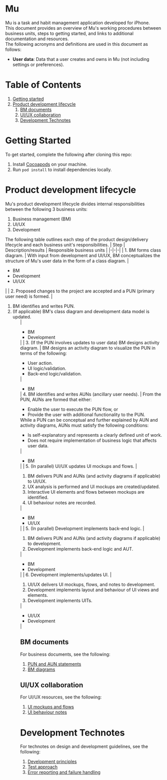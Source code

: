 # Mu
Mu is a task and habit management application developed for iPhone.  
This document provides an overview of Mu's working procedures between business units, steps to getting started, and links to additional documentation and resources.  
The following acronyms and definitions are used in this document as follows:  
* __User data__: Data that a user creates and owns in Mu (not including settings or preferences).

# Table of Contents
1. [Getting started](#getting-started)
1. [Product development lifecycle](#product-development-lifecycle)
    1. [BM documents](#bm-documents)
    1. [UI/UX collaboration](#uiux-collaboration)
    1. [Development Technotes](#development-technotes)

# Getting Started
To get started, complete the following after cloning this repo:  
1. Install [Cocoapods](https://cocoapods.org/) on your machine.
1. Run `pod install` to install dependencies locally.

# Product development lifecycle
Mu's product development lifecycle divides internal responsibilities between the following 3 business units:
1. Business management (BM)
1. UI/UX
1. Development

The following table outlines each step of the product design/delivery lifecycle and each business unit's responsibilities.
| Step | Description/results | Responsible business units |
|-|-|-|
| 1. BM forms class diagram. | With input from development and UI/UX, BM conceptualizes the structure of Mu's user data in the form of a class diagram. | <ul> <li/> BM <li/> Development <li/> UI/UX </ul> |
| 2. Proposed changes to the project are accepted and a PUN (primary user need) is formed. | <ol> <li/> BM identifies and writes PUN. <li/> (If applicable) BM's class diagram and development data model is updated. <ol/> | <ul> <li/> BM <li/> Development </ul> |
| 3. (If the PUN involves updates to user data) BM designs activity diagram. | BM designs an activity diagram to visualize the PUN in terms of the following: <ul> <li/> User action. <li/> UI logic/validation. <li/> Back-end logic/validation. </ul> | <ul> <li/> BM </ul>
| 4. BM identifies and writes AUNs (ancillary user needs). | From the PUN, AUNs are formed that either: <ul> <li/> Enable the user to execute the PUN flow, or <li/> Provide the user with additional functionality to the PUN. </ul> While a PUN can be conceptual and further explained by AUN and activity diagrams, AUNs must satisfy the following conditions: <ul> <li/> Is self-explanatory and represents a clearly defined unit of work. <li/> Does not require implementation of business logic that affects user data. </ul> | <ul> <li/> BM </ul> |
| 5. (In parallel) UI/UX updates UI mockups and flows. | <ol> <li/> BM delivers PUN and AUNs (and activity diagrams if applicable) to UI/UX. <li/> UX analysis is performed and UI mockups are created/updated. <li/> Interactive UI elements and flows between mockups are identified. <li/> UI behaviour notes are recorded. </ol> | <ul> <li/> BM <li/> UI/UX </ul> |
| 5. (In parallel) Development implements back-end logic. | <ol> <li/> BM delivers PUN and AUNs (and activity diagrams if applicable) to development. <li/> Development implements back-end logic and AUT. </ol> | <ul> <li> BM <li/> Development </ul> |
| 6. Development implements/updates UI. | <ol> <li/> UI/UX delivers UI mockups, flows, and notes to development. <li/> Development implements layout and behaviour of UI views and elements. <li/> Development implements UITs. </ol> | <ul> <li/> UI/UX <li/> Development </ul> |

## BM documents
For business documents, see the following:  
1. [PUN and AUN statements](./doc/BM/user-need-statements.md)
1. [BM diagrams](https://drive.google.com/drive/folders/1qk9_LARZoiEpTpNbNvMDjwYW_gfJQf29)

## UI/UX collaboration
For UI/UX resources, see the following:  
1. [UI mockups and flows](https://balsamiq.cloud/sqag6rb/pypv7pl/r8188)
1. [UI behaviour notes](./doc/UI-UX/user-need-notes.md)

# Development Technotes
For technotes on design and development guidelines, see the following:  
1. [Development principles](./doc/Development/development-principles.md)
1. [Test approach](./doc/Development/test-approach.md)
1. [Error reporting and failure handling](./doc/Development/error-reporting-and-handling.md)